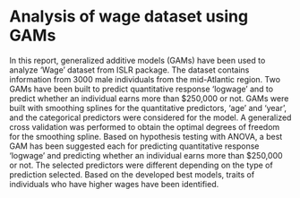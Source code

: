 # Analysis of wage dataset using GAMs

In this report, generalized additive models (GAMs) have been used to analyze ‘Wage’ dataset from ISLR package. The dataset contains information from 3000 male individuals from the mid-Atlantic region. Two GAMs have been built to predict quantitative response ‘logwage’ and to predict whether an individual earns more than $250,000 or not. GAMs were built with smoothing splines for the quantitative predictors, ‘age’ and ‘year’, and the categorical predictors were considered for the model. A generalized cross validation was performed to obtain the optimal degrees of freedom for the smoothing spline. Based on hypothesis testing with ANOVA, a best GAM has been suggested each for predicting quantitative response ‘logwage’ and predicting whether an individual earns more than $250,000 or not. The selected predictors were different depending on the type of prediction selected. Based on the developed best models, traits of individuals who have higher wages have been identified.
